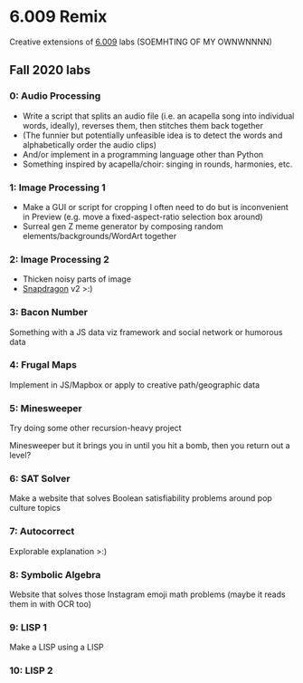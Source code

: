 # 6.009 Remix

Creative extensions of [6.009](https://py.mit.edu) labs (SOEMHTING OF MY OWNWNNNN)

## Fall 2020 labs

### 0: Audio Processing

- Write a script that splits an audio file (i.e. an acapella song into individual words, ideally), reverses them, then stitches them back together
- (The funnier but potentially unfeasible idea is to detect the words and alphabetically order the audio clips)
- And/or implement in a programming language other than Python
- Something inspired by acapella/choir: singing in rounds, harmonies, etc.

### 1: Image Processing 1

- Make a GUI or script for cropping I often need to do but is inconvenient in Preview (e.g. move a fixed-aspect-ratio selection box around)
- Surreal gen Z meme generator by composing random elements/backgrounds/WordArt together

### 2: Image Processing 2

- Thicken noisy parts of image
- [Snapdragon](https://github.com/katmh/snapdragon) v2 >:)
 
### 3: Bacon Number

Something with a JS data viz framework and social network or humorous data

### 4: Frugal Maps

Implement in JS/Mapbox or apply to creative path/geographic data

### 5: Minesweeper

Try doing some other recursion-heavy project

Minesweeper but it brings you in until you hit a bomb, then you return out a level?

### 6: SAT Solver

Make a website that solves Boolean satisfiability problems around pop culture topics

### 7: Autocorrect

Explorable explanation >:)

### 8: Symbolic Algebra

Website that solves those Instagram emoji math problems (maybe it reads them in with OCR too)

### 9: LISP 1

Make a LISP using a LISP

### 10: LISP 2